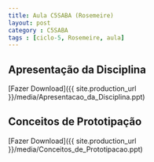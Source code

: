 ```yaml
---
title: Aula C5SABA (Rosemeire)
layout: post
category : C5SABA
tags : [ciclo-5, Rosemeire, aula]
---
```


## Apresentação da Disciplina
[Fazer Download]({{ site.production_url }}/media/Apresentacao_da_Disciplina.ppt) 

## Conceitos de Prototipação
[Fazer Download]({{ site.production_url }}/media/Conceitos_de_Prototipacao.ppt) 